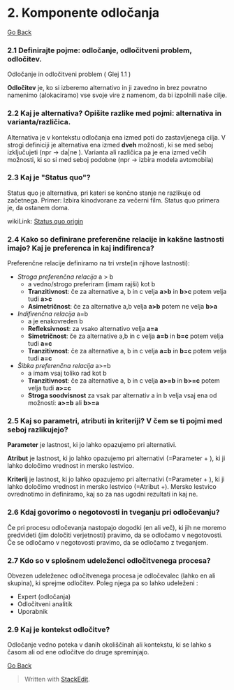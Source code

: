 ﻿# 2. Komponente odločanja

[Go Back](https://martinstrekelj.github.io/MTPOU/)

### 2.1 Definirajte pojme: odločanje, odločitveni problem, odločitev.

Odločanje in odločitveni problem ( Glej 1.1 )

**Odločitev** je, ko si izberemo alternativo in ji zavedno in brez povratno namenimo (alokaciramo) vse svoje vire z namenom, da bi izpolnili naše cilje.

### 2.2 Kaj je alternativa? Opišite razlike med pojmi: alternativa in varianta/različica.
Alternativa je v kontekstu odločanja ena izmed poti do zastavljenega cilja. 
V strogi definiciji je alternativa ena izmed **dveh** možnosti, ki se med seboj izključujeti (npr -> da|ne ).
Varianta ali različica pa je ena izmed večih možnosti, ki so si med seboj podobne (npr -> izbira modela avtomobila)

### 2.3 Kaj je "Status quo"?
Status quo je alternativa, pri kateri se končno stanje ne razlikuje od začetnega. Primer: Izbira kinodvorane za večerni film. Status quo primera je, da ostanem doma.

wikiLink: [Status quo origin](https://en.wikipedia.org/wiki/Status_quo)

### 2.4 Kako so definirane preferenčne relacije in kakšne lastnosti imajo? Kaj je preferenca in kaj indifirenca?
Preferenčne relacije definiramo na tri vrste(in njihove lastnosti):

 - _Stroga preferenčna relacija_ a > b
	 - a vedno/strogo preferiram (imam rajši) kot b
	 - **Tranzitivnost**: če za alternative a, b in c velja **a>b** in **b>c** potem velja tudi **a>c**
	  -  **Asimetričnost**: če za alternative a,b velja **a>b** potem ne velja **b>a**
 - _Indifirenčna relacija_ a=b
	 - a je enakovreden b
	 - **Refleksivnost**: za vsako alternativo velja **a=a**
	 - **Simetričnost**: če za alternative a,b in c velja **a=b** in **b=c** potem velja tudi **a=c**
	 - **Tranzitivnost**: če za alternative a, b in c velja **a=b** in **b=c** potem velja tudi **a=c**
 - _Šibka preferenčna relacija_ a>=b
	 - a imam vsaj toliko rad kot b
	 - **Tranzitivnost**: če za alternative a, b in c velja **a>=b** in **b>=c** potem velja tudi **a>=c**
	 - **Stroga soodvisnost** za vsak par alternativ a in b velja vsaj ena od možnosti: **a>=b** ali **b>=a**

### 2.5 Kaj so parametri, atributi in kriteriji? V čem se ti pojmi med seboj razlikujejo?

**Parameter** je lastnost, ki jo lahko opazujemo pri alternativi.

**Atribut** je lastnost, ki jo lahko opazujemo pri alternativi (=Parameter + ), ki ji lahko določimo vrednost in mersko lestvico.

**Kriterij** je lastnost, ki jo lahko opazujemo pri alternativi (=Parameter + ), ki ji lahko določimo vrednost in mersko lestvico (=Atribut +). Mersko lestvico ovrednotimo in definiramo, kaj so za nas ugodni rezultati in kaj ne.

### 2.6 Kdaj govorimo o negotovosti in tveganju pri odločevanju?
Če pri procesu odločevanja nastopajo dogodki (en ali več), ki jih ne moremo predvideti (jim določiti verjetnosti) pravimo, da se odločamo v negotovosti. Če se odločamo v negotovosti pravimo, da se odločamo z tveganjem.

### 2.7 Kdo so v splošnem udeleženci odločitvenega procesa?
Obvezen udeleženec odločitvenega procesa je odločevalec (lahko en ali skupina), ki sprejme odločitev.
Poleg njega pa so lahko udeleženi :

 - Expert (odločanja)
 - Odločitveni analitik
 - Uporabnik

### 2.9 Kaj je kontekst odločitve?

Odločanje vedno poteka v danih okoliščinah ali kontekstu, ki se lahko s časom ali od ene odločitve do druge spreminjajo.

[Go Back](https://martinstrekelj.github.io/MTPOU/)


> Written with [StackEdit](https://stackedit.io/).
